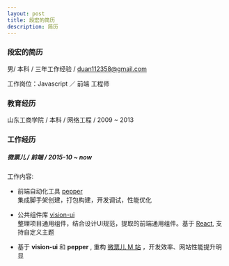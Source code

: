 ```yaml
---
layout: post
title: 段宏的简历
description: 简历
---
```


### 段宏的简历

男/ 本科 / 三年工作经验 / duan112358@gmail.com   

工作岗位：Javascript ／ 前端 工程师

### 教育经历

山东工商学院 / 本科 / 网络工程 / 2009 ~ 2013 


### 工作经历

##### 微票儿 / 前端 / 2015-10 ~ now

工作内容:

*  前端自动化工具 [pepper](https://www.npmjs.com/package/we-pepper)   
   集成脚手架创建，打包构建，开发调试，性能优化
   
*  公共组件库 [vision-ui](https://www.npmjs.com/package/vision-ui)  
   整理项目通用组件，结合设计UI规范，提取的前端通用组件。基于 [React](http://facebook.github.io/react), 支持自定义主题
*  基于 **vision-ui** 和 **pepper** , 重构 [微票儿 M 站](http://m.wepiao.com) ，开发效率、网站性能提升明显

